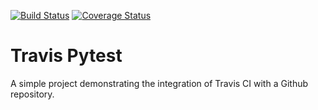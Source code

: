 [![Build Status](https://travis-ci.com/AlbertBuluma/Travtest.svg?branch=develop)](https://travis-ci.com/AlbertBuluma/Travtest)  [![Coverage Status](https://coveralls.io/repos/github/AlbertBuluma/Travtest/badge.svg?branch=develop)](https://coveralls.io/github/AlbertBuluma/Travtest?branch=develop)

# Travis Pytest
A simple project demonstrating the integration of Travis CI with a Github repository.